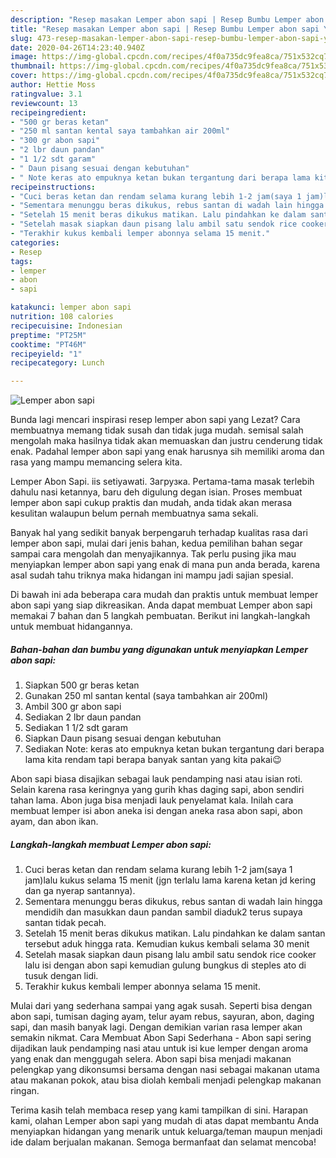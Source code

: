 ```yaml
---
description: "Resep masakan Lemper abon sapi | Resep Bumbu Lemper abon sapi Yang Enak Dan Mudah"
title: "Resep masakan Lemper abon sapi | Resep Bumbu Lemper abon sapi Yang Enak Dan Mudah"
slug: 473-resep-masakan-lemper-abon-sapi-resep-bumbu-lemper-abon-sapi-yang-enak-dan-mudah
date: 2020-04-26T14:23:40.940Z
image: https://img-global.cpcdn.com/recipes/4f0a735dc9fea8ca/751x532cq70/lemper-abon-sapi-foto-resep-utama.jpg
thumbnail: https://img-global.cpcdn.com/recipes/4f0a735dc9fea8ca/751x532cq70/lemper-abon-sapi-foto-resep-utama.jpg
cover: https://img-global.cpcdn.com/recipes/4f0a735dc9fea8ca/751x532cq70/lemper-abon-sapi-foto-resep-utama.jpg
author: Hettie Moss
ratingvalue: 3.1
reviewcount: 13
recipeingredient:
- "500 gr beras ketan"
- "250 ml santan kental saya tambahkan air 200ml"
- "300 gr abon sapi"
- "2 lbr daun pandan"
- "1 1/2 sdt garam"
- " Daun pisang sesuai dengan kebutuhan"
- " Note keras ato empuknya ketan bukan tergantung dari berapa lama kita rendam tapi berapa banyak santan yang kita pakai"
recipeinstructions:
- "Cuci beras ketan dan rendam selama kurang lebih 1-2 jam(saya 1 jam)lalu kukus selama 15 menit (jgn terlalu lama karena ketan jd kering dan ga nyerap santannya)."
- "Sementara menunggu beras dikukus, rebus santan di wadah lain hingga mendidih dan masukkan daun pandan sambil diaduk2 terus supaya santan tidak pecah."
- "Setelah 15 menit beras dikukus matikan. Lalu pindahkan ke dalam santan tersebut aduk hingga rata. Kemudian kukus kembali selama 30 menit"
- "Setelah masak siapkan daun pisang lalu ambil satu sendok rice cooker lalu isi dengan abon sapi kemudian gulung bungkus di steples ato di tusuk dengan lidi."
- "Terakhir kukus kembali lemper abonnya selama 15 menit."
categories:
- Resep
tags:
- lemper
- abon
- sapi

katakunci: lemper abon sapi 
nutrition: 108 calories
recipecuisine: Indonesian
preptime: "PT25M"
cooktime: "PT46M"
recipeyield: "1"
recipecategory: Lunch

---
```



![Lemper abon sapi](https://img-global.cpcdn.com/recipes/4f0a735dc9fea8ca/751x532cq70/lemper-abon-sapi-foto-resep-utama.jpg)

Bunda lagi mencari inspirasi resep lemper abon sapi yang Lezat? Cara membuatnya memang tidak susah dan tidak juga mudah. semisal salah mengolah maka hasilnya tidak akan memuaskan dan justru cenderung tidak enak. Padahal lemper abon sapi yang enak harusnya sih memiliki aroma dan rasa yang mampu memancing selera kita.

Lemper Abon Sapi. iis setiyawati. Загрузка. Pertama-tama masak terlebih dahulu nasi ketannya, baru deh digulung degan isian. Proses membuat lemper abon sapi cukup praktis dan mudah, anda tidak akan merasa kesulitan walaupun belum pernah membuatnya sama sekali.

Banyak hal yang sedikit banyak berpengaruh terhadap kualitas rasa dari lemper abon sapi, mulai dari jenis bahan, kedua pemilihan bahan segar sampai cara mengolah dan menyajikannya. Tak perlu pusing jika mau menyiapkan lemper abon sapi yang enak di mana pun anda berada, karena asal sudah tahu triknya maka hidangan ini mampu jadi sajian spesial.


Di bawah ini ada beberapa cara mudah dan praktis untuk membuat lemper abon sapi yang siap dikreasikan. Anda dapat membuat Lemper abon sapi memakai 7 bahan dan 5 langkah pembuatan. Berikut ini langkah-langkah untuk membuat hidangannya.

<!--inarticleads1-->

##### Bahan-bahan dan bumbu yang digunakan untuk menyiapkan Lemper abon sapi:

1. Siapkan 500 gr beras ketan
1. Gunakan 250 ml santan kental (saya tambahkan air 200ml)
1. Ambil 300 gr abon sapi
1. Sediakan 2 lbr daun pandan
1. Sediakan 1 1/2 sdt garam
1. Siapkan  Daun pisang sesuai dengan kebutuhan
1. Sediakan  Note: keras ato empuknya ketan bukan tergantung dari berapa lama kita rendam tapi berapa banyak santan yang kita pakai😉


Abon sapi biasa disajikan sebagai lauk pendamping nasi atau isian roti. Selain karena rasa keringnya yang gurih khas daging sapi, abon sendiri tahan lama. Abon juga bisa menjadi lauk penyelamat kala. Inilah cara membuat lemper isi abon aneka isi dengan aneka rasa abon sapi, abon ayam, dan abon ikan. 

<!--inarticleads2-->

##### Langkah-langkah membuat Lemper abon sapi:

1. Cuci beras ketan dan rendam selama kurang lebih 1-2 jam(saya 1 jam)lalu kukus selama 15 menit (jgn terlalu lama karena ketan jd kering dan ga nyerap santannya).
1. Sementara menunggu beras dikukus, rebus santan di wadah lain hingga mendidih dan masukkan daun pandan sambil diaduk2 terus supaya santan tidak pecah.
1. Setelah 15 menit beras dikukus matikan. Lalu pindahkan ke dalam santan tersebut aduk hingga rata. Kemudian kukus kembali selama 30 menit
1. Setelah masak siapkan daun pisang lalu ambil satu sendok rice cooker lalu isi dengan abon sapi kemudian gulung bungkus di steples ato di tusuk dengan lidi.
1. Terakhir kukus kembali lemper abonnya selama 15 menit.


Mulai dari yang sederhana sampai yang agak susah. Seperti bisa dengan abon sapi, tumisan daging ayam, telur ayam rebus, sayuran, abon, daging sapi, dan masih banyak lagi. Dengan demikian varian rasa lemper akan semakin nikmat. Cara Membuat Abon Sapi Sederhana - Abon sapi sering dijadikan lauk pendamping nasi atau untuk isi kue lemper dengan aroma yang enak dan menggugah selera. Abon sapi bisa menjadi makanan pelengkap yang dikonsumsi bersama dengan nasi sebagai makanan utama atau makanan pokok, atau bisa diolah kembali menjadi pelengkap makanan ringan. 

Terima kasih telah membaca resep yang kami tampilkan di sini. Harapan kami, olahan Lemper abon sapi yang mudah di atas dapat membantu Anda menyiapkan hidangan yang menarik untuk keluarga/teman maupun menjadi ide dalam berjualan makanan. Semoga bermanfaat dan selamat mencoba!
